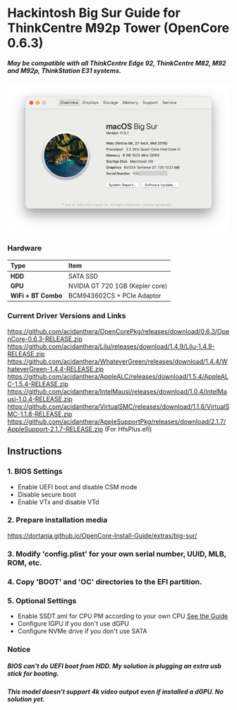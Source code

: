 # Hackintosh Big Sur Guide for ThinkCentre M92p Tower (OpenCore 0.6.3)
##### May be compatible with all ThinkCentre Edge 92, ThinkCentre M82, M92 and M92p, ThinkStation E31 systems.

![Snapshot](images/snapshot.png)

### Hardware

Type|Item
:----|:----
**HDD** | SATA SSD
**GPU** | NVIDIA GT 720 1GB (Kepler core)
**WiFi + BT Combo** | BCM943602CS + PCIe Adaptor

### Current Driver Versions and Links
https://github.com/acidanthera/OpenCorePkg/releases/download/0.6.3/OpenCore-0.6.3-RELEASE.zip
https://github.com/acidanthera/Lilu/releases/download/1.4.9/Lilu-1.4.9-RELEASE.zip
https://github.com/acidanthera/WhateverGreen/releases/download/1.4.4/WhateverGreen-1.4.4-RELEASE.zip
https://github.com/acidanthera/AppleALC/releases/download/1.5.4/AppleALC-1.5.4-RELEASE.zip
https://github.com/acidanthera/IntelMausi/releases/download/1.0.4/IntelMausi-1.0.4-RELEASE.zip
https://github.com/acidanthera/VirtualSMC/releases/download/1.1.8/VirtualSMC-1.1.8-RELEASE.zip
https://github.com/acidanthera/AppleSupportPkg/releases/download/2.1.7/AppleSupport-2.1.7-RELEASE.zip
(For HfsPlus.efi)

## Instructions
### 1. BIOS Settings
* Enable UEFI boot and disable CSM mode
* Disable secure boot
* Enable VTx and disable VTd
### 2. Prepare installation media 
https://dortania.github.io/OpenCore-Install-Guide/extras/big-sur/
### 3. Modify 'config.plist' for your own serial number, UUID, MLB, ROM, etc.
### 4. Copy 'BOOT' and 'OC' directories to the EFI partition.  
### 5. Optional Settings
* Enable SSDT.aml for CPU PM according to your own CPU
[See the Guide](https://github.com/Piker-Alpha/ssdtPRGen.sh)
* Configure IGPU if you don't use dGPU
* Configure NVMe drive if you don't use SATA

### Notice
##### BIOS can't do UEFI boot from HDD. My solution is plugging an extra usb stick for booting.
##### This model doesn't support 4k video output even if installed a dGPU. No solution yet. 

